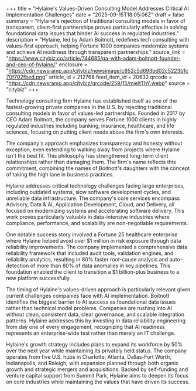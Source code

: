 +++
title = "Hylaine's Values-Driven Consulting Model Addresses Critical AI Implementation Challenges"
date = "2025-09-15T18:05:06Z"
draft = false
summary = "Hylaine's rejection of traditional consulting models in favor of transparent, client-first partnerships proves particularly effective in solving foundational data issues that hinder AI success in regulated industries."
description = "Hylaine, led by Adam Boitnott, redefines tech consulting with values-first approach, helping Fortune 1000 companies modernize systems and achieve AI readiness through transparent partnerships."
source_link = "https://www.citybiz.co/article/744685/qa-with-adam-boitnott-founder-and-ceo-of-hylaine/"
enclosure = "https://cdn.newsramp.app/citybiz/newsimage/c852c5d693bd02c5223b1c70f702fbed.png"
article_id = 212768
feed_item_id = 20632
qrcode = "https://cdn.newsramp.app/citybiz/qrcode/259/15/mieltThY.webp"
source = "citybiz"
+++

<p>Technology consulting firm Hylaine has established itself as one of the fastest-growing private companies in the U.S. by rejecting traditional consulting models in favor of values-led partnerships. Founded in 2017 by CEO Adam Boitnott, the company serves Fortune 1000 clients in highly regulated industries including banking, insurance, healthcare, and life sciences, focusing on putting client needs above the firm's own interests.</p><p>The company's approach emphasizes transparency and honesty without exception, even extending to walking away from projects where Hylaine isn't the best fit. This philosophy has strengthened long-term client relationships rather than damaging them. The firm's name reflects this commitment, combining the names of Boitnott's daughters with the concept of taking the high lane in business practices.</p><p>Hylaine addresses critical technology challenges facing large enterprises, including outdated systems, slow software development cycles, and unreliable data infrastructure. The company's core services encompass Advisory, Data & AI, Application Development, Cloud, and Delivery, all focused on modernizing systems and accelerating software delivery. This work proves particularly valuable in data-intensive industries where compliance, performance, and scalability are non-negotiable requirements.</p><p>One notable success story involved a Fortune 25 healthcare enterprise where Hylaine helped avoid over $1 million in risk exposure through data reliability improvements. The company implemented a comprehensive data reliability framework that included audit tools, validation engines, and reliability analytics, resulting in 80% faster root-cause analysis and auto-detection of more than 80% of data anomalies in key pipelines. This foundation enabled the client to transition a $1 billion-plus business to a new platform successfully.</p><p>The timing of Hylaine's values-driven approach is particularly relevant given current challenges companies face with AI implementation. Boitnott identifies the biggest barrier to AI success as foundational data issues rather than technical model problems. Companies are rushing into AI without clean, consistent data, clear governance, and scalable integration patterns. Hylaine addresses this by investing in data reliability engineering from day one of every engagement, recognizing that AI readiness represents an enterprise-wide test rather than merely an IT challenge.</p><p>Hylaine's growth strategy includes plans to expand its workforce by 50% over the next year while maintaining its privately held status. The company operates from five U.S. hubs in Charlotte, Atlanta, Dallas-Fort Worth, Indianapolis, and Raleigh, with expansion planned through both organic growth and strategic mergers and acquisitions. Backed by self-funding and venture capital support from Summit Park, Hylaine aims to deepen its focus on core industries while maintaining the values that have driven its success.</p>